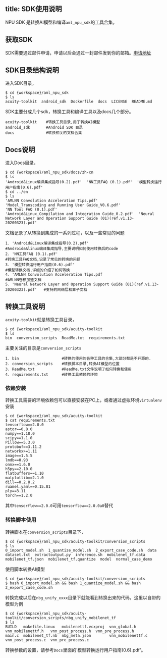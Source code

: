 title: SDK使用说明
---

NPU SDK 是转换AI模型和编译`aml_npu_sdk`的工具合集。

## 获取SDK

SDK需要通过邮件申请，申请以后会通过一封邮件发到你的邮箱。[申请地址](https://www.khadas.com/npu-toolkit-vim3)

## SDK目录结构说明

进入SDK目录，

```shell
$ cd {workspace}/aml_npu_sdk
$ ls
acuity-toolkit  android_sdk  Dockerfile  docs  LICENSE  README.md
```

SDK主要分成几个sdk，转换工具和编译工具以及docs几个部分。

```
acuity-toolkit    #转换工具目录,用于转换AI模型
android_sdk       #Android SDK 目录
docs              #转换相关的文档合集
```

## Docs说明

进入Docs目录，

```shell
$ cd {workspace}/aml_npu_sdk/docs/zh-cn
$ ls
'Android&Linux编译集成指导(0.2).pdf'  'NN工具FAQ (0.1).pdf'  '模型转换运行用户指南(0.6).pdf'
$ cd ../en
$ ls
'AMLNN Convolution Acceleration Tips.pdf'                  'Model_Transcoding and Running User Guide_V0.6.pdf'                              'NN Tool FAQ (0.1).pdf'
'Android&Linux_Compilation and Integration Guide_0.2.pdf'  'Neural Network Layer and Operation Support Guide (01)(ref.v1.13-20200323).pdf'
```

文档记录了从转换到集成的一系列过程，以及一些常见的问题


```
1. 'Android&Linux编译集成指导(0.2).pdf'                                              #Android&&linux编译集成指导,主要说明如何使用转换后的code
2. 'NN工具FAQ (0.1).pdf'                                                             #转换工具FAQ文档,记录了常见的转换的问题
3. '模型转换运行用户指南(0.6).pdf'                                                   #模型转换文档,详细的介绍了如何转换
4. 'AMLNN Convolution Acceleration Tips.pdf                                          #AMLNN卷积加速文档
5. 'Neural Network Layer and Operation Support Guide (01)(ref.v1.13-20200323).pdf'   #支持的网络层和算子文档
```

## 转换工具说明

`acuity-toolkit`就是转换工具目录，

```shell
$ cd {workspace}/aml_npu_sdk/acuity-toolkit
$ ls
bin  conversion_scripts  ReadMe.txt  requirements.txt
```

主要关注的目录是`conversion_scripts`

```
1. bin                   #转换的使用的各种工具的合集,大部分都是不开源的.
2. conversion_scripts    #转换脚本目录,转换AI模型的位置
3. ReadMe.txt            #ReadMe.txt文件说明了如何转换和使用
4. requirements.txt      #转换工具依赖的环境
```

### 依赖安装

转换工具需要的环境依赖包可以直接安装在PC上，或者通过虚拟环境`virtualenv`安装

```shell
$ cd {workspace}/aml_npu_sdk/acuity-toolkit
$ cat requirements.txt
tensorflow==2.0.0
astor==0.8.0
numpy==1.18.0
scipy==1.1.0
Pillow==5.3.0
protobuf==3.11.2
networkx>=1.11
image==1.5.5
lmdb==0.93
onnx==1.6.0
h5py==2.10.0
flatbuffers==1.10
matplotlib==2.1.0
dill==0.2.8.2
ruamel.yaml==0.15.81
ply==3.11
torch==1.2.0
```

其中`tensorflow==2.0.0`可用`tensorflow==2.0.0a0`替代


### 转换脚本使用

转换脚本在`conversion_scripts`目录下，

```shell
$ cd {workspace}/aml_npu_sdk/acuity-toolkit/conversion_scripts
$ ls
0_import_model.sh  1_quantize_model.sh  2_export_case_code.sh  data  dataset.txt  extractoutput.py  inference.sh  mobilenet_tf.data  mobilenet_tf.json  mobilenet_tf.quantize  model  normal_case_demo
```

使用脚本转换AI模型

```shell
$ cd {workspace}/aml_npu_sdk/acuity-toolkit/conversion_scripts
$ bash 0_import_model.sh && bash 1_quantize_model.sh && bash 2_export_case_code.sh 
```

转换完成以后在`nbg_unify_xxxx`目录下就能看到转换出来的代码，这里以自带的模型为例

```shell
$ cd {workspace}/aml_npu_sdk/acuity-toolkit/conversion_scripts/nbg_unify_mobilenet_tf
$ ls
BUILD   makefile.linux   mobilenettf.vcxproj  vnn_global.h       vnn_mobilenettf.h   vnn_post_process.h  vnn_pre_process.h
main.c  mobilenet_tf.nb  nbg_meta.json        vnn_mobilenettf.c  vnn_post_process.c  vnn_pre_process.c
```

转换参数的设置，请参考`Docs`里面的'模型转换运行用户指南(0.6).pdf'。

